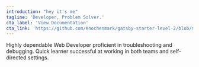 ```yaml
---
introduction: "hey it's me"
tagline: 'Developer, Problem Solver.'
cta_label: 'View Documentation'
cta_link: 'https://github.com/Knochenmark/gatsby-starter-level-2/blob/master/README.md'
---
```


Highly dependable Web Developer proficient in troubleshooting and debugging. Quick learner successful at working in both teams and self-directed settings.
